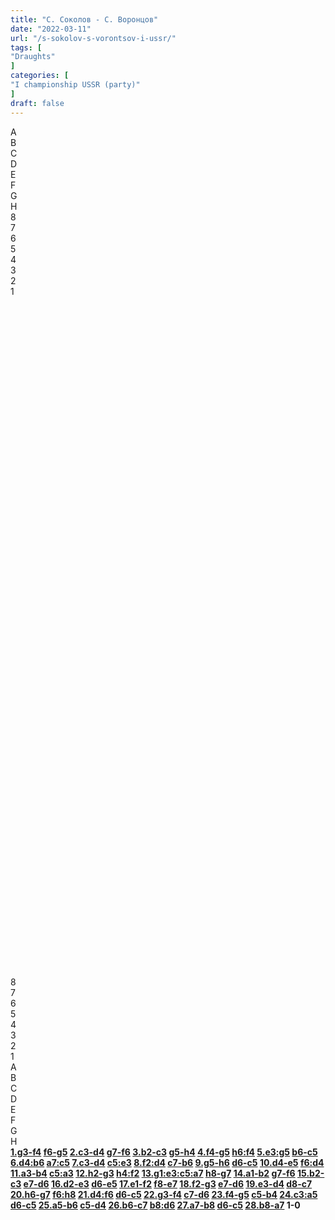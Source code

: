 ```yaml
---
title: "С. Соколов - С. Воронцов"
date: "2022-03-11"
url: "/s-sokolov-s-vorontsov-i-ussr/"
tags: [
"Draughts"
]
categories: [
"I championship USSR (party)"
]
draft: false
---
```


<!--more-->

<link rel="stylesheet" href="https://use.fontawesome.com/releases/v5.5.0/css/all.css"
          integrity="sha384-B4dIYHKNBt8Bc12p+WXckhzcICo0wtJAoU8YZTY5qE0Id1GSseTk6S+L3BlXeVIU" crossorigin="anonymous">
<div class="flex_div">
    <div>
        <div id="main">
            <div id="header">
                <div></div>
                <div>A</div>
                <div>B</div>
                <div>C</div>
                <div>D</div>
                <div>E</div>
                <div>F</div>
                <div>G</div>
                <div>H</div>
                <div></div>
            </div>
            <div id="content">
                <div id="left">
                    <div>8</div>
                    <div>7</div>
                    <div>6</div>
                    <div>5</div>
                    <div>4</div>
                    <div>3</div>
                    <div>2</div>
                    <div>1</div>
                </div>
                <div id="board">
                    <div>&nbsp;</div>
                    <div>&nbsp;</div>
                    <div>&nbsp;</div>
                    <div>&nbsp;</div>
                    <div>&nbsp;</div>
                    <div>&nbsp;</div>
                    <div>&nbsp;</div>
                    <div>&nbsp;</div>
                    <div>&nbsp;</div>
                    <div>&nbsp;</div>
                    <div>&nbsp;</div>
                    <div>&nbsp;</div>
                    <div>&nbsp;</div>
                    <div>&nbsp;</div>
                    <div>&nbsp;</div>
                    <div>&nbsp;</div>
                    <div>&nbsp;</div>
                    <div>&nbsp;</div>
                    <div>&nbsp;</div>
                    <div>&nbsp;</div>
                    <div>&nbsp;</div>
                    <div>&nbsp;</div>
                    <div>&nbsp;</div>
                    <div>&nbsp;</div>
                    <div>&nbsp;</div>
                    <div>&nbsp;</div>
                    <div>&nbsp;</div>
                    <div>&nbsp;</div>
                    <div>&nbsp;</div>
                    <div>&nbsp;</div>
                    <div>&nbsp;</div>
                    <div>&nbsp;</div>
                    <div>&nbsp;</div>
                    <div>&nbsp;</div>
                    <div>&nbsp;</div>
                    <div>&nbsp;</div>
                    <div>&nbsp;</div>
                    <div>&nbsp;</div>
                    <div>&nbsp;</div>
                    <div>&nbsp;</div>
                    <div>&nbsp;</div>
                    <div>&nbsp;</div>
                    <div>&nbsp;</div>
                    <div>&nbsp;</div>
                    <div>&nbsp;</div>
                    <div>&nbsp;</div>
                    <div>&nbsp;</div>
                    <div>&nbsp;</div>
                    <div>&nbsp;</div>
                    <div>&nbsp;</div>
                    <div>&nbsp;</div>
                    <div>&nbsp;</div>
                    <div>&nbsp;</div>
                    <div>&nbsp;</div>
                    <div>&nbsp;</div>
                    <div>&nbsp;</div>
                    <div>&nbsp;</div>
                    <div>&nbsp;</div>
                    <div>&nbsp;</div>
                    <div>&nbsp;</div>
                    <div>&nbsp;</div>
                    <div>&nbsp;</div>
                    <div>&nbsp;</div>
                    <div>&nbsp;</div>
                </div>
                <div id="right">
                    <div>8</div>
                    <div>7</div>
                    <div>6</div>
                    <div>5</div>
                    <div>4</div>
                    <div>3</div>
                    <div>2</div>
                    <div>1</div>
                </div>
            </div>
            <div id="footer">
                <div></div>
                <div>A</div>
                <div>B</div>
                <div>C</div>
                <div>D</div>
                <div>E</div>
                <div>F</div>
                <div>G</div>
                <div>H</div>
                <div></div>
            </div>
        </div>
        <div class="buttons">
            <i class="fas fa-step-backward" onclick="toStart()"></i>
            <i class="fas fa-chevron-circle-left" onclick="prev()"></i>
            <i class="fas fa-chevron-circle-right" onclick="next()"></i>
            <i class="fas fa-step-forward" onclick="toEnd()"></i>
        </div>
    </div>
    <div id="partyText"><strong><a href="javascript:moveTo(1)">1.g3-f4</a> <a href="javascript:moveTo(2)">f6-g5</a> 
<a href="javascript:moveTo(3)">2.c3-d4</a> <a href="javascript:moveTo(4)">g7-f6</a> 
<a href="javascript:moveTo(5)">3.b2-c3</a> <a href="javascript:moveTo(6)">g5-h4</a> 
<a href="javascript:moveTo(7)">4.f4-g5</a> <a href="javascript:moveTo(8)">h6:f4</a> 
<a href="javascript:moveTo(9)">5.e3:g5</a> <a href="javascript:moveTo(10)">b6-c5</a> 
<a href="javascript:moveTo(11)">6.d4:b6</a> <a href="javascript:moveTo(12)">a7:c5</a> 
<a href="javascript:moveTo(13)">7.c3-d4</a> <a href="javascript:moveTo(14)">c5:e3</a> 
<a href="javascript:moveTo(15)">8.f2:d4</a> <a href="javascript:moveTo(16)">c7-b6</a> 
<a href="javascript:moveTo(17)">9.g5-h6</a> <a href="javascript:moveTo(18)">d6-c5</a> 
<a href="javascript:moveTo(19)">10.d4-e5</a> <a href="javascript:moveTo(20)">f6:d4</a> 
<a href="javascript:moveTo(21)">11.a3-b4</a> <a href="javascript:moveTo(22)">c5:a3</a> 
<a href="javascript:moveTo(23)">12.h2-g3</a> <a href="javascript:moveTo(24)">h4:f2</a> 
<a href="javascript:moveTo(25)">13.g1:e3:c5:a7</a> <a href="javascript:moveTo(26)">h8-g7</a> 
<a href="javascript:moveTo(27)">14.a1-b2</a> <a href="javascript:moveTo(28)">g7-f6</a> 
<a href="javascript:moveTo(29)">15.b2-c3</a> <a href="javascript:moveTo(30)">e7-d6</a> 
<a href="javascript:moveTo(31)">16.d2-e3</a> <a href="javascript:moveTo(32)">d6-e5</a> 
<a href="javascript:moveTo(33)">17.e1-f2</a> <a href="javascript:moveTo(34)">f8-e7</a> 
<a href="javascript:moveTo(35)">18.f2-g3</a> <a href="javascript:moveTo(36)">e7-d6</a> 
<a href="javascript:moveTo(37)">19.e3-d4</a> <a href="javascript:moveTo(38)">d8-c7</a> 
<a href="javascript:moveTo(39)">20.h6-g7</a> <a href="javascript:moveTo(40)">f6:h8</a> 
<a href="javascript:moveTo(41)">21.d4:f6</a> <a href="javascript:moveTo(42)">d6-c5</a> 
<a href="javascript:moveTo(43)">22.g3-f4</a> <a href="javascript:moveTo(44)">c7-d6</a> 
<a href="javascript:moveTo(45)">23.f4-g5</a> <a href="javascript:moveTo(46)">c5-b4</a> 
<a href="javascript:moveTo(47)">24.c3:a5</a> <a href="javascript:moveTo(48)">d6-c5</a> 
<a href="javascript:moveTo(49)">25.a5-b6</a> <a href="javascript:moveTo(50)">c5-d4</a> 
<a href="javascript:moveTo(51)">26.b6-c7</a> <a href="javascript:moveTo(52)">b8:d6</a> 
<a href="javascript:moveTo(53)">27.a7-b8</a> <a href="javascript:moveTo(54)">d6-c5</a> 
<a href="javascript:moveTo(55)">28.b8-a7</a> 1-0</strong>
    </div>
</div>
<script type="text/javascript" src="/js/party.js"></script>
